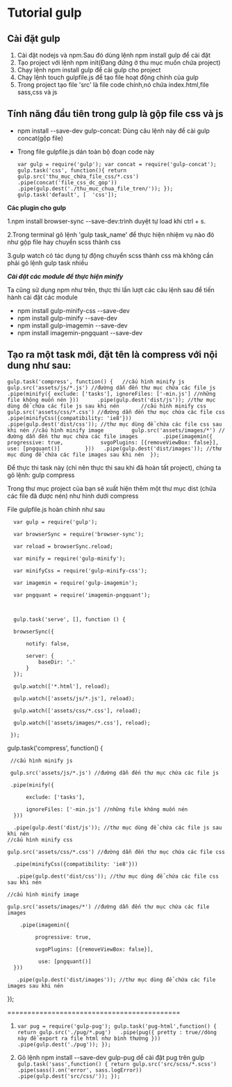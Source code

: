 # Tutorial gulp
 ##  Cài đặt gulp
1. Cài đặt nodejs và npm.Sau đó dùng lệnh npm install gulp để cài đặt 
2. Tạo project với lệnh npm init(Đang đứng ở thu mục muốn chứa project)
3. Chạy lệnh npm install gulp để cài gulp cho project
4. Chạy lệnh touch gulpfile.js để tạo file hoạt động chính của gulp
5. Trong project tạo file 'src' là file code chính,nó chứa index.html,file sass,css và js

 ## Tính năng đầu tiên trong gulp là gộp  file css và js
* npm install --save-dev gulp-concat:  Dùng câu lệnh này để cài gulp concat(gộp file)
* Trong file gulpfile.js dán toàn bộ đoạn code này
  
  ` var gulp = require('gulp');
   var concat = require('gulp-concat');
   gulp.task('css', function(){
     return gulp.src('thu_mục_chứa_file_css/*.css')
       .pipe(concat('file_css_dc_gop'))
       .pipe(gulp.dest('./thu_muc_chua_file_tren/'));
   });
   gulp.task('default', [  'css']); `
      
      
    
   
      
      
**Các plugin cho gulp**

1.npm install browser-sync --save-dev:trình duyệt tự load khi ctrl + s.

2.Trong terminal gõ lệnh 'gulp task_name' để thực hiện nhiệm vụ nào đó như gộp file hay chuyển scss thành css

3.gulp watch có tác dụng tự động chuyển scss thành css mà không cần phải gõ lệnh gulp task nhiều




***Cài đặt các module để thực hiện minify***

Ta cũng sử dụng npm như trên, thực thi lần lượt các câu lệnh sau để tiến hành cài đặt các module

* npm install gulp-minify-css --save-dev
* npm install gulp-minify --save-dev
* npm install gulp-imagemin --save-dev
* npm install imagemin-pngquant --save-dev

## Tạo ra một task mới, đặt tên là compress với nội dung như sau:


  `gulp.task('compress', function() {   //cấu hình minify js
    gulp.src('assets/js/*.js') //đường dẫn đến thư mục chứa các file js
   .pipe(minify({
          exclude: ['tasks'],
          ignoreFiles: ['-min.js'] //những file không muốn nén
      }))     
      .pipe(gulp.dest('dist/js')); //thư mục dùng để chứa các file js sau khi nén      
                //cấu hình minify css       
       gulp.src('assets/css/*.css') //đường dẫn đến thư mục chứa các file css       
          .pipe(minifyCss({compatibility: 'ie8'}))         
          .pipe(gulp.dest('dist/css')); //thư mục dùng để chứa các file css sau khi nén
                //cấu hình minify image        
       gulp.src('assets/images/*') //đường dẫn đến thư mục chứa các file images       
       .pipe(imagemin({      
            progressive: true,           
            svgoPlugins: [{removeViewBox: false}],            
            use: [pngquant()]       
       }))  
    .pipe(gulp.dest('dist/images')); //thư mục dùng để chứa các file images sau khi nén 
 });`
 
 Để thực thi task này (chỉ nên thực thi sau khi đã hoàn tất project), chúng ta gõ lệnh: gulp compress
 
 Trong thư mục project của bạn sẽ xuất hiện thêm một thư mục dist (chứa các file đã được nén) như hình dưới
       compress
  
  File gulpfile.js hoàn chỉnh như sau

      var gulp = require('gulp');

      var browserSync = require('browser-sync');

      var reload = browserSync.reload;

      var minify = require('gulp-minify');

      var minifyCss = require('gulp-minify-css');

      var imagemin = require('gulp-imagemin');

      var pngquant = require('imagemin-pngquant');

      
      
      gulp.task('serve', [], function () {

      browserSync({
      
          notify: false,
          
          server: {
              baseDir: '.'
          }
      });
      
      gulp.watch(['*.html'], reload);
      
      gulp.watch(['assets/js/*.js'], reload);
      
      gulp.watch(['assets/css/*.css'], reload);
      
      gulp.watch(['assets/images/*.css'], reload);
  
     });

  
  
  gulp.task('compress', function() {
  
     //cấu hình minify js
    
     gulp.src('assets/js/*.js') //đường dẫn đến thư mục chứa các file js
     
     .pipe(minify({
      
          exclude: ['tasks'],
          
          ignoreFiles: ['-min.js'] //những file không muốn nén
      }))
      
      .pipe(gulp.dest('dist/js')); //thư mục dùng để chứa các file js sau khi nén
    //cấu hình minify css
    
    gulp.src('assets/css/*.css') //đường dẫn đến thư mục chứa các file css
     
      .pipe(minifyCss({compatibility: 'ie8'}))
    
       .pipe(gulp.dest('dist/css')); //thư mục dùng để chứa các file css sau khi nén
    
    //cấu hình minify image
    
    gulp.src('assets/images/*') //đường dẫn đến thư mục chứa các file images
    
        .pipe(imagemin({
        
             progressive: true,
          
             svgoPlugins: [{removeViewBox: false}],
          
              use: [pngquant()]
      }))
      
       .pipe(gulp.dest('dist/images')); //thư mục dùng để chứa các file images sau khi nén
  });

===========================================
1. `var pug = require('gulp-pug');
gulp.task('pug-html',function() { 
  return gulp.src('./pug/*.pug')  
    .pipe(pug({
     pretty : true//dòng này để export ra file html như bình thường
    }))   
    .pipe(gulp.dest('./pug'));
});`

2. Gõ lệnh npm install --save-dev gulp-pug dể cài đặt pug trên gulp
`gulp.task('sass',function() {
    return gulp.src('src/scss/*.scss')
        .pipe(sass().on('error', sass.logError))
        .pipe(gulp.dest('src/css/'));
});`
